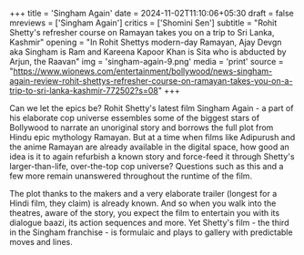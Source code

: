 +++
title = 'Singham Again'
date = 2024-11-02T11:10:06+05:30
draft = false
mreviews = ['Singham Again']
critics = ['Shomini Sen']
subtitle = "Rohit Shetty's refresher course on Ramayan takes you on a trip to Sri Lanka, Kashmir"
opening = "In Rohit Shettys modern-day Ramayan, Ajay Devgn aka Singham is Ram and Kareena Kapoor Khan is Sita who is abducted by Arjun, the Raavan"
img = 'singham-again-9.png'
media = 'print'
source = "https://www.wionews.com/entertainment/bollywood/news-singham-again-review-rohit-shettys-refresher-course-on-ramayan-takes-you-on-a-trip-to-sri-lanka-kashmir-772502?s=08"
+++

Can we let the epics be? Rohit Shetty's latest film Singham Again - a part of his elaborate cop universe essembles some of the biggest stars of Bollywood to narrate an unoriginal story and borrows the full plot from Hindu epic mythology Ramayan. But at a time when films like Adipurush and the anime Ramayan are already available in the digital space, how good an idea is it to again refurbish a known story and force-feed it through Shetty's larger-than-life, over-the-top cop universe? Questions such as this and a few more remain unanswered throughout the runtime of the film.

The plot thanks to the makers and a very elaborate trailer (longest for a Hindi film, they claim) is already known. And so when you walk into the theatres, aware of the story, you expect the film to entertain you with its dialogue baazi, its action sequences and more. Yet Shetty's film - the third in the Singham franchise - is formulaic and plays to gallery with predictable moves and lines.

